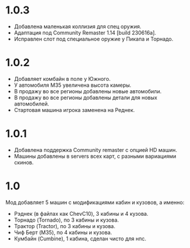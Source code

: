 # 1.0.3
* Добавлена маленькая коллизия для спец оружия.
* Адаптация под Community Remaster 1.14 [build 230616a].
* Исправлен слот под специальное оружие у Пикапа и Торнадо.
# 1.0.2
* Добавляет комбайн в поле у Южного.
* У автомобиля M35 увеличена высота камеры.
* В продажу во все регионы добавлены новые автомобили.
* В продажу во все регионы добавлены детали для новых автомобилей.
* Стартовая машина игрока заменена на Реднек.
# 1.0.1
* Добавлена поддержка Community remaster с опцией HD машин.
* Машины добавлены в servers всех карт, с разными вариациями скинов.
# 1.0
Мод добавляет 5 машин с модификациями кабин и кузовов, а именно:
* Рэднек (в файлах как ChevC10), 3 кабины и 4 кузова.
* Торнадо (Tornado), по 3 кабины и кузова.
* Трактор (Tractor), по 3 кабины и кузова.
* Чиф Берт (M35), по 4 кабины и кузова.
* Кумбайн (Cumbine), 1 кабина, сделан чисто для нпс.
